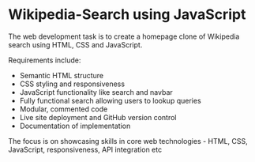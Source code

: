 # Wikipedia-Search using JavaScript

The web development task is to create a homepage clone of Wikipedia search using HTML, CSS and JavaScript. 

Requirements include:
- Semantic HTML structure
- CSS styling and responsiveness
- JavaScript functionality like search and navbar
- Fully functional search allowing users to lookup queries
- Modular, commented code
- Live site deployment and GitHub version control
- Documentation of implementation

The focus is on showcasing skills in core web technologies - HTML, CSS, JavaScript, responsiveness, API integration etc